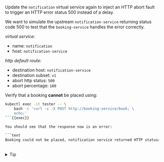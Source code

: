 Update the `notification` virtual service again to inject an HTTP abort fault
to trigger an HTTP error status 500 instead of a delay.

We want to simulate the upstream `notification-service` returning status code 500 to test
that the `booking-service` handles the error correctly.

*virtual service:*
* name: `notification`
* host: `notification-service`

*http default route:*
* destination host: `notification-service`
* destination subset: `v1`
* abort http status: `500`
* abort percentage: `100`


Verify that a booking **cannot** be placed using:
```bash
kubectl exec -it tester -- \
    bash -c 'curl -s -X POST http://booking-service/book; \
    echo;'
```{{exec}}

You should see that the response now is an error:

```text
Booking could not be placed, notification service returned HTTP status=500
```

<br>
<details><summary>Tip</summary>

```plain
apiVersion: networking.istio.io/v1beta1
kind: VirtualService
metadata:
 name: // TODO
spec:
 hosts:
 - // TODO
 http:
 - fault:
      abort:
        httpStatus: // TODO
        percentage:
          value: // TODO
   route:
   - destination:
      host: // TODO
      subset: // TODO
```{{copy}}
</details>

<br>
<details><summary>Solution</summary>

```plain
apiVersion: networking.istio.io/v1beta1
kind: VirtualService
metadata:
 name: notification
spec:
 hosts:
 - notification-service
 http:
 - fault:
      abort:
        httpStatus: 500
        percentage:
          value: 100
   route:
   - destination:
      host: notification-service
      subset: v1
```{{copy}}
</details>
